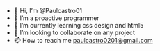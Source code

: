 - 👋 Hi, I’m @Paulcastro01
- 👀 I’m a proactive programmer
- 🌱 I’m currently learning css design and html5
- 💞️ I’m looking to collaborate on any project 
- 📫 How to reach me paulcastro0201@gmail.com

<!---
PAULMUTALE/PAULMUTALE is a ✨ special ✨ repository because its `README.md` (this file) appears on your GitHub profile.
You can click the Preview link to take a look at your changes.
--->
